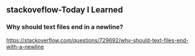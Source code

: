 ## stackoveflow-Today I Learned

### Why should text files end in a newline?

https://stackoverflow.com/questions/729692/why-should-text-files-end-with-a-newline





